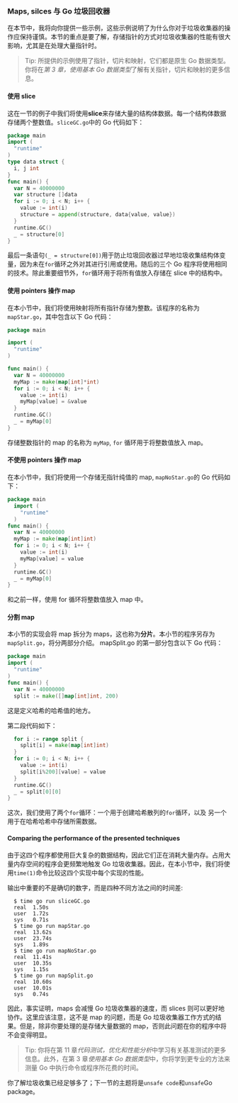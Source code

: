 ### Maps, silces 与 Go 垃圾回收器

在本节中，我将向你提供一些示例，这些示例说明了为什么你对于垃圾收集器的操作应保持谨慎。本节的重点是要了解，存储指针的方式对垃圾收集器的性能有很大影响，尤其是在处理大量指针时。

> Tip: 所提供的示例使用了指针，切片和映射，它们都是原生 Go 数据类型。你将在*第 3 章，使用基本 Go 数据类型*了解有关指针，切片和映射的更多信息。

#### 使用 slice

这在一节的例子中我们将使用**slice**来存储大量的结构体数据。每一个结构体数据存储两个整数值。`sliceGC.go`中的 Go 代码如下：

```Go
package main
import (
  "runtime"
)
type data struct {
  i, j int
}
func main() {
  var N = 40000000
  var structure []data
  for i := 0; i < N; i++ {
    value := int(i)
    structure = append(structure, data{value, value})
  }
  runtime.GC()
  _ = structure[0]
}
```

最后一条语句`(_ = structure[0])`用于防止垃圾回收器过早地垃圾收集结构体变量，因为未在`for`循环之外对其进行引用或使用。随后的三个 Go 程序将使用相同的技术。除此重要细节外，`for`循环用于将所有值放入存储在 slice 中的结构中。

#### 使用 pointers 操作 map

在本小节中，我们将使用映射将所有指针存储为整数。该程序的名称为`mapStar.go`，其中包含以下 Go 代码：

```Go
package main

import (
  "runtime"
)

func main() {
  var N = 40000000
  myMap := make(map[int]*int)
  for i := 0; i < N; i++ {
    value := int(i)
    myMap[value] = &value
  }
  runtime.GC()
  _ = myMap[0]
}
```

存储整数指针的 map 的名称为 `myMap`, `for` 循环用于将整数值放入 map。

#### 不使用 pointers 操作 map

在本小节中，我们将使用一个存储无指针纯值的 map, `mapNoStar.go`的 Go 代码如下：

```Go
package main
  import (
    "runtime"
  )
func main() {
  var N = 40000000
  myMap := make(map[int]int)
  for i := 0; i < N; i++ {
    value := int(i)
    myMap[value] = value
  }
  runtime.GC()
  _ = myMap[0]
}
```

和之前一样，使用 for 循环将整数值放入 map 中。

#### 分割 map

本小节的实现会将 map 拆分为 maps，这也称为**分片**。本小节的程序另存为`mapSplit.go`，将分两部分介绍。 mapSplit.go 的第一部分包含以下 Go 代码：

```Go
package main
import (
  "runtime"
)
func main() {
  var N = 40000000
  split := make([]map[int]int, 200)
```

这是定义哈希的哈希值的地方。

第二段代码如下：

```Go
  for i := range split {
    split[i] = make(map[int]int)
  }
  for i := 0; i < N; i++ {
    value := int(i)
    split[i%200][value] = value
  }
  runtime.GC()
  _ = split[0][0]
}
```

这次，我们使用了两个`for`循环：一个用于创建哈希散列的`for`循环，以及
另一个用于在哈希哈希中存储所需数据。

#### Comparing the performance of the presented techniques

由于这四个程序都使用巨大复杂的数据结构，因此它们正在消耗大量内存。占用大量内存空间的程序会更频繁地触发 Go 垃圾收集器。因此，在本小节中，我们将使用`time(1)`命令比较这四个实现中每个实现的性能。

输出中重要的不是确切的数字，而是四种不同方法之间的时间差:

```shell
  $ time go run sliceGC.go
  real  1.50s
  user  1.72s
  sys   0.71s
  $ time go run mapStar.go
  real  13.62s
  user  23.74s
  sys   1.89s
  $ time go run mapNoStar.go
  real  11.41s
  user  10.35s
  sys   1.15s
  $ time go run mapSplit.go
  real  10.60s
  user  10.01s
  sys   0.74s
```

因此，事实证明，maps 会减慢 Go 垃圾收集器的速度，而 slices 则可以更好地协作。这里应该注意，这不是 map 的问题，而是 Go 垃圾收集器工作方式的结果。但是，除非你要处理的是存储大量数据的 map，否则此问题在你的程序中将不会变得明显。

> Tip: 你将在第 11 章*代码测试，优化和性能分析*中学习有关基准测试的更多信息。此外，在第 3 章*使用基本 Go 数据类型*中，你将学到更专业的方法来测量 Go 中执行命令或程序所花费的时间。

你了解垃圾收集已经足够多了；下一节的主题将是`unsafe code`和`unsafe`Go package。

